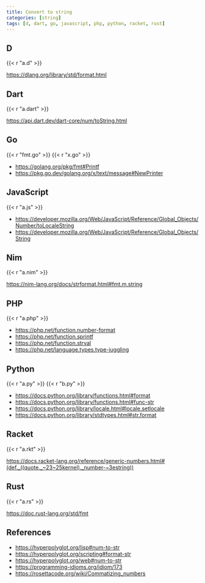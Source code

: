 ```yaml
---
title: Convert to string
categories: [string]
tags: [d, dart, go, javascript, php, python, racket, rust]
---
```


## D

{{< r "a.d" >}}

<https://dlang.org/library/std/format.html>

## Dart

{{< r "a.dart" >}}

<https://api.dart.dev/dart-core/num/toString.html>

## Go

{{< r "fmt.go" >}}
{{< r "x.go" >}}

- <https://golang.org/pkg/fmt#Printf>
- <https://pkg.go.dev/golang.org/x/text/message#NewPrinter>

## JavaScript

{{< r "a.js" >}}

- <https://developer.mozilla.org/Web/JavaScript/Reference/Global_Objects/Number/toLocaleString>
- <https://developer.mozilla.org/Web/JavaScript/Reference/Global_Objects/String>

## Nim

{{< r "a.nim" >}}

<https://nim-lang.org/docs/strformat.html#fmt.m,string>

## PHP

{{< r "a.php" >}}

- <https://php.net/function.number-format>
- <https://php.net/function.sprintf>
- <https://php.net/function.strval>
- <https://php.net/language.types.type-juggling>

## Python

{{< r "a.py" >}}
{{< r "b.py" >}}

- <https://docs.python.org/library/functions.html#format>
- <https://docs.python.org/library/functions.html#func-str>
- <https://docs.python.org/library/locale.html#locale.setlocale>
- <https://docs.python.org/library/stdtypes.html#str.format>

## Racket

{{< r "a.rkt" >}}

<https://docs.racket-lang.org/reference/generic-numbers.html#(def._((quote._~23~25kernel)._number-~3estring))>

## Rust

{{< r "a.rs" >}}

<https://doc.rust-lang.org/std/fmt>

## References

- <https://hyperpolyglot.org/lisp#num-to-str>
- <https://hyperpolyglot.org/scripting#format-str>
- <https://hyperpolyglot.org/web#num-to-str>
- <https://programming-idioms.org/idiom/173>
- <https://rosettacode.org/wiki/Commatizing_numbers>
